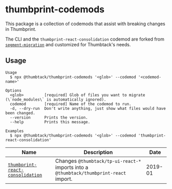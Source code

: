 # thumbprint-codemods

This package is a collection of codemods that assist with breaking changes in Thumbprint.

The CLI and the `thumbprint-react-consolidation` codemod are forked from [`segment-migration`](https://github.com/segmentio/evergreen-migration) and customized for Thumbtack's needs.

## Usage

```
Usage
  $ npx @thumbtack/thumbprint-codemods '<glob>' --codemod '<codemod-name>'

Options
  <glob>         [required] Glob of files you want to migrate (\`node_modules\` is automatically ignored).
  codemod        [required] Name of the codemod to run.
  -d, --dry-run  Don't write anything, just show what files would have been changed.
  --version      Prints the version.
  --help         Prints this message.

Examples
  $ npx @thumbtack/thumbprint-codemods '<glob>' --codemod 'thumbprint-react-consolidation'
```

| Name                                                                                                                                                   | Description                                                                             | Date    |
| ------------------------------------------------------------------------------------------------------------------------------------------------------ | --------------------------------------------------------------------------------------- | ------- |
| [`thumbprint-react-consolidation`](https://github.com/thumbtack/thumbprint/tree/master/packages/thumbprint-cdemods/src/thumbprint-react-consolidation) | Changes `@thumbtack/tp-ui-react-*` imports into a `@thumbtack/thumbprint-react` import. | 2019-01 |
